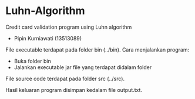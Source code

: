 # Luhn-Algorithm
Credit card validation program using Luhn algorithm

- Pipin Kurniawati (13513089)

File executable terdapat pada folder bin (../bin). Cara menjalankan program:
- Buka folder bin
- Jalankan executable jar file yang terdapat didalam folder

File source code terdapat pada folder src (../src).

Hasil keluaran program disimpan kedalam file output.txt.